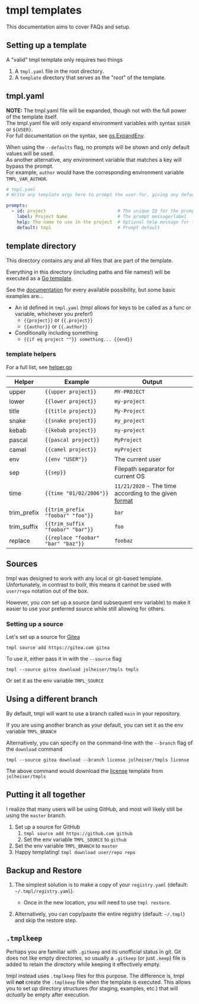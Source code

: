 # tmpl templates

This documentation aims to cover FAQs and setup.

## Setting up a template

A "valid" tmpl template only requires two things

1. A `tmpl.yaml` file in the root directory.
2. A `template` directory that serves as the "root" of the template.

## tmpl.yaml

**NOTE:** The tmpl.yaml file will be expanded, though not with the full power of the template itself.  
The tmpl.yaml file will only expand environment variables with syntax `$USER` or `${USER}`.  
For full documentation on the syntax, see [os.ExpandEnv](https://golang.org/pkg/os/#ExpandEnv).

When using the `--defaults` flag, no prompts will be shown and only default values will be used.  
As another alternative, any environment variable that matches a key will bypass the prompt.  
For example, `author` would have the corresponding environment variable `TMPL_VAR_AUTHOR`.

```yaml
# tmpl.yaml
# Write any template args here to prompt the user for, giving any defaults/options as applicable

prompts:
  - id: project                           # The unique ID for the prompt
    label: Project Name                   # The prompt message/label
    help: The name to use in the project  # Optional help message for the prompt
    default: tmpl                         # Prompt default
```

## template directory

This directory contains any and all files that are part of the template.

Everything in this directory (including paths and file names!) will be executed as a [Go template](https://golang.org/pkg/text/template/).

See the [documentation](https://golang.org/pkg/text/template/) for every available possibility, but some basic examples are...

* An id defined in `tmpl.yaml` (tmpl allows for keys to be called as a func or variable, whichever you prefer!)
   * `{{project}}` or `{{.project}}`
   * `{{author}}` or `{{.author}}`
* Conditionally including something
   * `{{if eq project ""}} something... {{end}}`

### template helpers

For a full list, see [helper.go](registry/helper.go)

| Helper      | Example                            | Output                                                                                                |
|-------------|------------------------------------|-------------------------------------------------------------------------------------------------------|
| upper       | `{{upper project}}`                | `MY-PROJECT`                                                                                          |
| lower       | `{{lower project}}`                | `my-project`                                                                                          |
| title       | `{{title project}}`                | `My-Project`                                                                                          |
| snake       | `{{snake project}}`                | `my_project`                                                                                          |
| kebab       | `{{kebab project}}`                | `my-project`                                                                                          |
| pascal      | `{{pascal project}}`               | `MyProject`                                                                                           |
| camel       | `{{camel project}}`                | `myProject`                                                                                           |
| env         | `{{env "USER"}}`                   | The current user                                                                                      |
| sep         | `{{sep}}`                          | Filepath separator for current OS                                                                     |
| time        | `{{time "01/02/2006"}}`            | `11/21/2020` - The time according to the given [format](https://flaviocopes.com/go-date-time-format/) |
| trim_prefix | `{{trim_prefix "foobar" "foo"}}`   | `bar`                                                                                                 |
| trim_suffix | `{{trim_suffix "foobar" "bar"}}`   | `foo`                                                                                                 |
| replace     | `{{replace "foobar" "bar" "baz"}}` | `foobaz`                                                                                              |

## Sources

tmpl was designed to work with any local or git-based template. Unfortunately, in contrast to boilr, this means 
it cannot be used with `user/repo` notation out of the box. 

However, you _can_ set up a source (and subsequent env variable) to make it easier to use your preferred source while
still allowing for others.

### Setting up a source

Let's set up a source for [Gitea](https://gitea.com)

```
tmpl source add https://gitea.com gitea
```

To use it, either pass it in with the `--source` flag

```
tmpl --source gitea download jolheiser/tmpls tmpls
```

Or set it as the env variable `TMPL_SOURCE`

## Using a different branch

By default, tmpl will want to use a branch called `main` in your repository.

If you are using another branch as your default, you can set it as the env variable `TMPL_BRANCH`

Alternatively, you can specify on the command-line with the `--branch` flag of the `download` command

```
tmpl --source gitea download --branch license jolheiser/tmpls license
```
The above command would download the [license](https://git.jojodev.com/jolheiser/tmpls/src/branch/license) template from `jolheiser/tmpls`

## Putting it all together

I realize that many users will be using GitHub, and most will likely still be using the `master` branch.

1. Set up a source for GitHub
   1. `tmpl source add https://github.com github`
   2. Set the env variable `TMPL_SOURCE` to `github`
2. Set the env variable `TMPL_BRANCH` to `master`
3. Happy templating! `tmpl download user/repo repo`

## Backup and Restore

1. The simplest solution is to make a copy of your `registry.yaml` (default: `~/.tmpl/registry.yaml`).
   * Once in the new location, you will need to use `tmpl restore`.
   
2. Alternatively, you can copy/paste the entire registry (default: `~/.tmpl`) and skip the restore step.

## `.tmplkeep`

Perhaps you are familiar with `.gitkeep` and its unofficial status in git. Git does not like empty directories, so usually
a `.gitkeep` (or just `.keep`) file is added to retain the directory while keeping it effectively empty.

tmpl instead uses `.tmplkeep` files for this purpose. The difference is, tmpl will **not** create the `.tmplkeep` file
when the template is executed. This allows you to set up directory structures (for staging, examples, etc.) that
will *actually* be empty after execution.